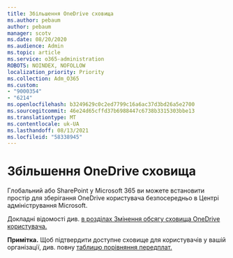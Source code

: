 ```yaml
---
title: Збільшення OneDrive сховища
ms.author: pebaum
author: pebaum
manager: scotv
ms.date: 08/20/2020
ms.audience: Admin
ms.topic: article
ms.service: o365-administration
ROBOTS: NOINDEX, NOFOLLOW
localization_priority: Priority
ms.collection: Adm_O365
ms.custom:
- "9000354"
- "6214"
ms.openlocfilehash: b3249629c0c2ed7799c16a6ac37d3bd26a5e2700
ms.sourcegitcommit: 46e24d65cffd37b6988447c6738b3315303bbe13
ms.translationtype: MT
ms.contentlocale: uk-UA
ms.lasthandoff: 08/13/2021
ms.locfileid: "58338945"
---
```

# <a name="increase-onedrive-storage"></a>Збільшення OneDrive сховища

Глобальний або SharePoint у Microsoft 365 ви можете встановити простір для зберігання OneDrive користувача безпосередньо в Центрі адміністрування Microsoft.  

Докладні відомості див. [в розділах Змінення обсягу сховища OneDrive користувача.](https://docs.microsoft.com/onedrive/change-user-storage)

**Примітка.** Щоб підтвердити доступне сховище для користувачів у вашій організації, див. повну [таблицю порівняння передплат.](https://go.microsoft.com/fwlink/?linkid=2139145) 